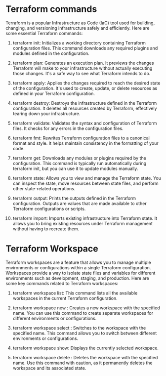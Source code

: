 
 
 # Terraform commands 

Terraform is a popular Infrastructure as Code (IaC) tool used for building, changing, and versioning infrastructure safely and efficiently. Here are some essential Terraform commands:

1. terraform init: Initializes a working directory containing Terraform configuration files. This command downloads any required plugins and modules defined in the configuration.

2. terraform plan: Generates an execution plan. It previews the changes Terraform will make to your infrastructure without actually executing those changes. It's a safe way to see what Terraform intends to do.

3. terraform apply: Applies the changes required to reach the desired state of the configuration. It's used to create, update, or delete resources as defined in your Terraform configuration.

4. terraform destroy: Destroys the infrastructure defined in the Terraform configuration. It deletes all resources created by Terraform, effectively tearing down your infrastructure.

5. terraform validate: Validates the syntax and configuration of Terraform files. It checks for any errors in the configuration files.

6. terraform fmt: Rewrites Terraform configuration files to a canonical format and style. It helps maintain consistency in the formatting of your code.

7. terraform get: Downloads any modules or plugins required by the configuration. This command is typically run automatically during terraform init, but you can use it to update modules manually.

8. terraform state: Allows you to view and manage the Terraform state. You can inspect the state, move resources between state files, and perform other state-related operations.

9. terraform output: Prints the outputs defined in the Terraform configuration. Outputs are values that are made available to other Terraform configurations or scripts.

10. terraform import: Imports existing infrastructure into Terraform state. It allows you to bring existing resources under Terraform management without having to recreate them.

# Terraform Workspace
Terraform workspaces are a feature that allows you to manage multiple environments or configurations within a single Terraform configuration. Workspaces provide a way to isolate state files and variables for different environments such as development, staging, and production. Here are some key commands related to Terraform workspaces:

1. terraform workspace list: This command lists all the available workspaces in the current Terraform configuration.

2. terraform workspace new <name>: Creates a new workspace with the specified name. You can use this command to create separate workspaces for different environments or configurations.

3. terraform workspace select <name>: Switches to the workspace with the specified name. This command allows you to switch between different environments or configurations.

4. terraform workspace show: Displays the currently selected workspace.

5. terraform workspace delete <name>: Deletes the workspace with the specified name. Use this command with caution, as it permanently deletes the workspace and its associated state.